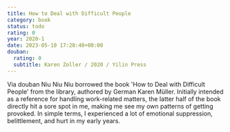 ```yaml
---
title: How to Deal with Difficult People
category: book
status: todo
rating: 0
year: 2020-1
date: 2023-05-10 17:28:40+08:00
douban:
  rating: 0
  subtitle: Karen Zoller / 2020 / Yilin Press
---
```


Via douban Niu Niu Niu borrowed the book 'How to Deal with Difficult People' from the library, authored by German Karen Müller. Initially intended as a reference for handling work-related matters, the latter half of the book directly hit a sore spot in me, making me see my own patterns of getting provoked. In simple terms, I experienced a lot of emotional suppression, belittlement, and hurt in my early years.
